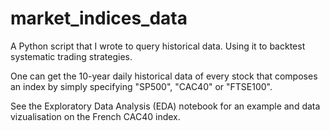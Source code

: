 # market_indices_data
A Python script that I wrote to query historical data. Using it to backtest systematic trading strategies.

One can get the 10-year daily historical data of every stock that composes an index by simply specifying "SP500", "CAC40" or "FTSE100".

See the Exploratory Data Analysis (EDA) notebook for an example and data vizualisation on the French CAC40 index.
